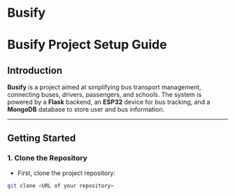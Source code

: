 # Busify
# Busify Project Setup Guide

## Introduction
**Busify** is a project aimed at simplifying bus transport management, connecting buses, drivers, passengers, and schools. The system is powered by a **Flask** backend, an **ESP32** device for bus tracking, and a **MongoDB** database to store user and bus information.

---

## Getting Started

### 1. **Clone the Repository**
   - First, clone the project repository:
   ```bash
   git clone <URL of your repository>
